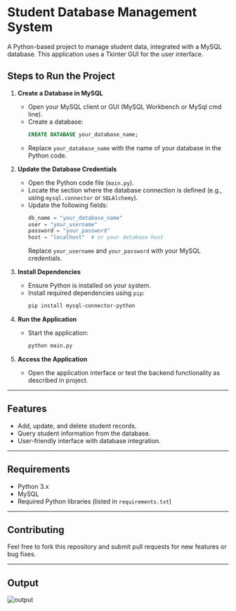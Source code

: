 # Student Database Management System

A Python-based project to manage student data, integrated with a MySQL database.
This application uses a Tkinter GUI for the user interface.

## Steps to Run the Project

1. **Create a Database in MySQL**
   - Open your MySQL client or GUI (MySQL Workbench or MySql cmd line).
   - Create a database:
     ```sql
     CREATE DATABASE your_database_name;
     ```
   - Replace `your_database_name` with the name of your database in the Python code.

2. **Update the Database Credentials**
   - Open the Python code file (`main.py`).
   - Locate the section where the database connection is defined (e.g., using `mysql.connector` or `SQLAlchemy`).
   - Update the following fields:
     ```python
     db_name = "your_database_name"
     user = "your_username"
     password = "your_password"
     host = "localhost"  # or your database host
     ```
     Replace `your_username` and `your_password` with your MySQL credentials.

3. **Install Dependencies**
   - Ensure Python is installed on your system.
   - Install required dependencies using `pip`:
     ```bash
     pip install mysql-connector-python
     ```

4. **Run the Application**
   - Start the application:
     ```bash
     python main.py
     ```

5. **Access the Application**
   - Open the application interface or test the backend functionality as described in  project.

---

## Features
- Add, update, and delete student records.
- Query student information from the database.
- User-friendly interface with database integration.

---

## Requirements
- Python 3.x
- MySQL
- Required Python libraries (listed in `requirements.txt`)

---

## Contributing
Feel free to fork this repository and submit pull requests for new features or bug fixes.

---
## Output
![output](https://github.com/user-attachments/assets/650e7aff-266d-44ce-9138-6f7de1b408f8)

